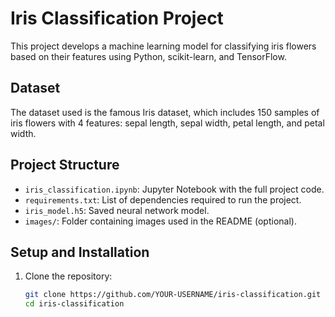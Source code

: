 # Iris Classification Project

This project develops a machine learning model for classifying iris flowers based on their features using Python, scikit-learn, and TensorFlow.

## Dataset

The dataset used is the famous Iris dataset, which includes 150 samples of iris flowers with 4 features: sepal length, sepal width, petal length, and petal width.

## Project Structure

- `iris_classification.ipynb`: Jupyter Notebook with the full project code.
- `requirements.txt`: List of dependencies required to run the project.
- `iris_model.h5`: Saved neural network model.
- `images/`: Folder containing images used in the README (optional).

## Setup and Installation

1. Clone the repository:
   ```sh
   git clone https://github.com/YOUR-USERNAME/iris-classification.git
   cd iris-classification
